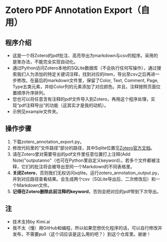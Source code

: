 # Zotero PDF Annotation Export（自用）
## 程序介绍
- 这是一个将Zotero的pdf批注、高亮导出为markdown与csv的程序。采用的是笨办法，不能完全实现自动化。  
- 通过Python访问Zotero本地的SQLite数据库（不会执行任何写操作），通过搜索我们人为添加的特定关键词注释，找到对应的item，导出至csv之后再进一步修改。在最后的markdown文件里，保留了Color, Text, Comment, Page, Type五类元素，并给Color列的元素添加了对应颜色。并且，注释按照页面位置顺序升序排列。
- 您也可以将任意含有注释的pdf文件导入到Zotero，再用这个程序处理，实现“pdf注释导出”的功能（这其实才是我的动机）。
- 示例见example文件夹。
## 操作步骤
1. 下载zotero_annotation_export.py。
2. 修改代码里的“文件路径”部分的路径，其中Sqlite位置见[Zotero官方文档](https://www.zotero.org/support/dev/client_coding/direct_sqlite_database_access)。
3. 请在Zotero里对需要导出的pdf文件里任意位置打上注释(Add Note)"outputanno"（也可在Python里自定义keyword）。若多个文件都被注释，它们的批注将会被导出至同一个Markdown的不同表格里。
4. **关闭Zotero**，否则我们无权访问sqlite。运行zotero_annotation_output.py，并到对应路径查看结果。会生成两个csv（SQLite导出后、二次修改后）和一个Markdown文件。
5. **记得在Zotero删除此前注释的keyword**，否则会把对应的pdf带到下次导出。
## 注
- 技术支持by Kimi.ai
- 我不太（懂）用GitHub和编程，所以如果您想优化程序的话，可以自行修改并发布，不需要pull（这个词应该是这么用的吧？）到这个仓库里。谢谢！
